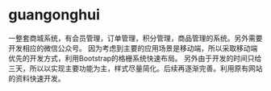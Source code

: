 # guangonghui
一整套商城系统，有会员管理，订单管理，积分管理，商品管理的系统。另外需要开发相应的微信公众号。
因为考虑到主要的应用场景是移动端，所以采取移动端优先的开发方式，利用Bootstrap的格栅系统快速布局。
另外由于开发的时间只给三天，所以以实现主要功能为主，样式尽量简化。后续再逐渐完善。利用原有网站的资料快速开发。
